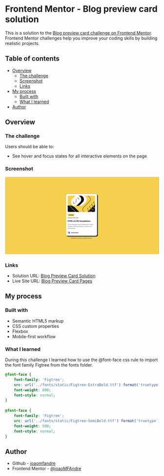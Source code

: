 # Frontend Mentor - Blog preview card solution

This is a solution to the [Blog preview card challenge on Frontend Mentor](https://www.frontendmentor.io/challenges/blog-preview-card-ckPaj01IcS). Frontend Mentor challenges help you improve your coding skills by building realistic projects. 

## Table of contents

- [Overview](#overview)
  - [The challenge](#the-challenge)
  - [Screenshot](#screenshot)
  - [Links](#links)
- [My process](#my-process)
  - [Built with](#built-with)
  - [What I learned](#what-i-learned)
- [Author](#author)

## Overview

### The challenge

Users should be able to:

- See hover and focus states for all interactive elements on the page

### Screenshot

![](./screenshot.png)

### Links

- Solution URL: [Blog Preview Card Solution](https://github.com/joaomfandre/frontendmentor/tree/main/blog-preview-card-component)
- Live Site URL: [Blog Preview Card Pages](https://joaomfandre.github.io/frontendmentor/blog-preview-card-component/)

## My process

### Built with

- Semantic HTML5 markup
- CSS custom properties
- Flexbox
- Mobile-first workflow

### What I learned

During this challenge I learned how to use the @font-face css rule to import the font family Figtree from the fonts folder.

```css
@font-face {
    font-family: 'Figtree';
    src: url('../fonts/static/Figtree-ExtraBold.ttf') format('truetype');
    font-weight: 800;
    font-style: normal;
}

@font-face {
    font-family: 'Figtree';
    src: url('../fonts/static/Figtree-SemiBold.ttf') format('truetype');
    font-weight: 500;
    font-style: normal;
}
```

## Author

- Github - [joaomfandre](https://github.com/joaomfandre)
- Frontend Mentor - [@joaoMFAndre](https://www.frontendmentor.io/profile/JoaoMFAndre)
